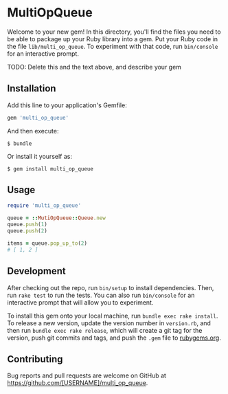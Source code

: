 # MultiOpQueue

Welcome to your new gem! In this directory, you'll find the files you need to be able to package up your Ruby library into a gem. Put your Ruby code in the file `lib/multi_op_queue`. To experiment with that code, run `bin/console` for an interactive prompt.

TODO: Delete this and the text above, and describe your gem

## Installation

Add this line to your application's Gemfile:

```ruby
gem 'multi_op_queue'
```

And then execute:

    $ bundle

Or install it yourself as:

    $ gem install multi_op_queue

## Usage

```ruby
require 'multi_op_queue'

queue = ::MutiOpQueue::Queue.new
queue.push(1)
queue.push(2)

items = queue.pop_up_to(2)
# [ 1, 2 ]
```

## Development

After checking out the repo, run `bin/setup` to install dependencies. Then, run `rake test` to run the tests. You can also run `bin/console` for an interactive prompt that will allow you to experiment.

To install this gem onto your local machine, run `bundle exec rake install`. To release a new version, update the version number in `version.rb`, and then run `bundle exec rake release`, which will create a git tag for the version, push git commits and tags, and push the `.gem` file to [rubygems.org](https://rubygems.org).

## Contributing

Bug reports and pull requests are welcome on GitHub at https://github.com/[USERNAME]/multi_op_queue.

